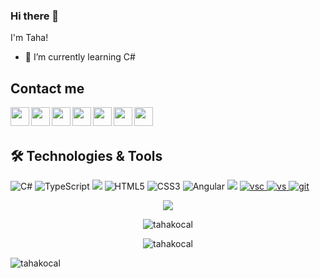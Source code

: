### Hi there 👋
I'm Taha!


- 🌱 I’m currently learning C#

## Contact me
<p>
  <a href="mailto:tahakocalgs@gmail.com"><img width="30px" align="left" src="https://cdn.jsdelivr.net/npm/simple-icons@v3/icons/gmail.svg" /></a>
  <a href="mailto:tahakocalgs@hotmail.com"><img width="30px" align="left" src="https://cdn.jsdelivr.net/npm/simple-icons@v3/icons/microsoftoutlook.svg" /></a>
  <a href="https://www.linkedin.com/in/tahakocal/"><img width="30px" align="left" src="https://cdn.jsdelivr.net/npm/simple-icons@v3/icons/linkedin.svg" /></a>
  <a href="https://www.instagram.com/tahakocal/"><img width="30px" align="left" src="https://cdn.jsdelivr.net/npm/simple-icons@v3/icons/instagram.svg" /></a>
  <a href="https://www.twitter.com/tahakocal/"><img width="30px" align="left" src="https://cdn.jsdelivr.net/npm/simple-icons@v3/icons/twitter.svg" /></a>
  <a href="https://discordapp.com/users/276379793166172161"><img width="30px" align="left" src="https://cdn.jsdelivr.net/npm/simple-icons@v3/icons/discord.svg" /></a>
  <a href="https://stackoverflow.com/users/12888105/zafer-%c3%87al%c4%b1%c5%9fkan"><img width="30px" align="left" src="https://cdn.jsdelivr.net/npm/simple-icons@v3/icons/stackoverflow.svg" />
</a>
</p>

<br/>
<br/>

## 🛠 Technologies & Tools 
<p align="left"> 
<img alt="C#" src="https://img.shields.io/badge/c%23%20-%23239120.svg?&style=for-the-badge&logo=c-sharp&logoColor=white"/>
<img alt="TypeScript" src="https://img.shields.io/badge/typescript%20-%23007ACC.svg?&style=for-the-badge&logo=typescript&logoColor=white"/>
<img src="https://img.shields.io/badge/.Net%20Core-0C2C65?style=for-the-badge&logo=.net&logoColor=white" ></img> 
<img alt="HTML5" src="https://img.shields.io/badge/html5%20-%23E34F26.svg?&style=for-the-badge&logo=html5&logoColor=white"/>
<img alt="CSS3" src="https://img.shields.io/badge/css3%20-%231572B6.svg?&style=for-the-badge&logo=css3&logoColor=white"/>
<img alt="Angular" src="https://img.shields.io/badge/angular%20-%23DD0031.svg?&style=for-the-badge&logo=angular&logoColor=white"/>
<img src="https://img.shields.io/badge/Microsoft_SQL_Server-CC2927?style=for-the-badge&logo=microsoft-sql-server&logoColor=white"></img>
<a href="https://code.visualstudio.com" target="_blank"> <img src="https://img.shields.io/badge/VS_Code-0078D4?style=for-the-badge&logo=visual%20studio%20code&logoColor=white" alt="vsc" style="vertical-align:top margin:6px 4px"/> </a>
<a href="https://visualstudio.microsoft.com/tr/" target="_blank"> <img src="https://img.shields.io/badge/VS_2019-5C2D91?style=for-the-badge&logo=visual%20studio&logoColor=white" alt="vs" style="vertical-align:top margin:6px 4px"/> </a>
<a href="https://git-scm.com/" target="_blank"> <img src="https://img.shields.io/badge/Git-F05032?style=for-the-badge&logo=git&logoColor=white" alt="git" style="vertical-align:top margin:6px 4px"> </a>  
</p>
<p align="center">
  <img align="center"  src="https://github-profile-trophy.vercel.app/?username=tahakocal&no-frame=true&column=7&include_all_commits=true&count_private=true&show_icons=true&theme=dracula&margin-w=15"> 
</p>

<p align="center">
<img align="center" src="https://github-readme-stats.vercel.app/api/top-langs?username=tahakocal&show_icons=true&theme=dracula&include_all_commits=true&count_private=true&layout=compact" alt="tahakocal" /
</p>
 
<p align="center">
<img align="center" src="https://github-readme-stats.vercel.app/api?username=tahakocal&show_icons=true&theme=dracula&include_all_commits=true" alt="tahakocal" />
</p>
                                                                                                                                                    
<p align="left"> <img src="https://visitor-badge.laobi.icu/badge?page_id=tahakocal.tahakocal" alt="tahakocal" /> </p>


<!---
tahakocal/tahakocal is a ✨ special ✨ repository because its `README.md` (this file) appears on your GitHub profile.
You can click the Preview link to take a look at your changes.
--->
